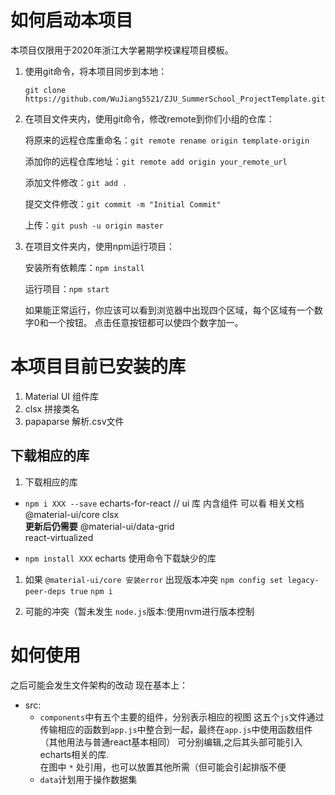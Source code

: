

# 如何启动本项目
本项目仅限用于2020年浙江大学暑期学校课程项目模板。
1. 使用git命令，将本项目同步到本地：

   `git clone https://github.com/WuJiang5521/ZJU_SummerSchool_ProjectTemplate.git`
   
2. 在项目文件夹内，使用git命令，修改remote到你们小组的仓库：

   将原来的远程仓库重命名：`git remote rename origin template-origin`
   
   添加你的远程仓库地址：`git remote add origin your_remote_url`
   
   添加文件修改：`git add .`
   
   提交文件修改：`git commit -m "Initial Commit"`
   
   上传：`git push -u origin master`
   
3. 在项目文件夹内，使用npm运行项目：

   安装所有依赖库：`npm install`
   
   运行项目：`npm start`
   
   如果能正常运行，你应该可以看到浏览器中出现四个区域，每个区域有一个数字0和一个按钮。
   点击任意按钮都可以使四个数字加一。
   
# 本项目目前已安装的库

1. Material UI
   组件库
2. clsx
   拼接类名
3. papaparse
   解析.csv文件

## 下载相应的库
   
1. 下载相应的库
* `npm i XXX --save`
echarts-for-react
// ui 库 内含组件 可以看
<a url = 'https://v4.mui.com/zh/components/tables/'>相关文档</a><br/>
@material-ui/core
clsx<br/>**更新后仍需要**
@material-ui/data-grid   
react-virtualized

* `npm install XXX`
echarts
使用命令下载缺少的库

1. 如果 `@material-ui/core 安装error` 出现版本冲突
`npm config set legacy-peer-deps true`
`npm i`

2. 可能的冲突（暂未发生
`node.js`版本:使用nvm进行版本控制
# 如何使用
之后可能会发生文件架构的改动
现在基本上：
* src:
  * `components`中有五个主要的组件，分别表示相应的视图
  这五个`js`文件通过传输相应的函数到`app.js`中整合到一起，最终在`app.js`中使用函数组件（其他用法与普通react基本相同）
  可分别编辑,之后其头部可能引入echarts相关的库.<br/>在图中 `*` 处引用，也可以放置其他所需（但可能会引起排版不便
  * `data`计划用于操作数据集
